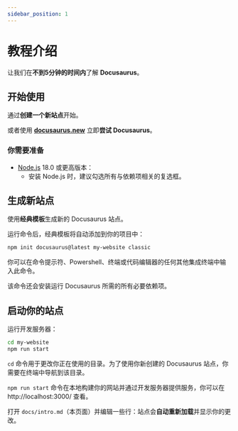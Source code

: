 ```yaml
---
sidebar_position: 1
---
```


# 教程介绍

让我们在**不到5分钟的时间内**了解 **Docusaurus**。

## 开始使用

通过**创建一个新站点**开始。

或者使用 **[docusaurus.new](https://docusaurus.new)** 立即**尝试 Docusaurus**。

### 你需要准备

- [Node.js](https://nodejs.org/en/download/) 18.0 或更高版本：
  - 安装 Node.js 时，建议勾选所有与依赖项相关的复选框。

## 生成新站点

使用**经典模板**生成新的 Docusaurus 站点。

运行命令后，经典模板将自动添加到你的项目中：

```bash
npm init docusaurus@latest my-website classic
```

你可以在命令提示符、Powershell、终端或代码编辑器的任何其他集成终端中输入此命令。

该命令还会安装运行 Docusaurus 所需的所有必要依赖项。

## 启动你的站点

运行开发服务器：

```bash
cd my-website
npm run start
```

`cd` 命令用于更改你正在使用的目录。为了使用你新创建的 Docusaurus 站点，你需要在终端中导航到该目录。

`npm run start` 命令在本地构建你的网站并通过开发服务器提供服务，你可以在 http://localhost:3000/ 查看。

打开 `docs/intro.md`（本页面）并编辑一些行：站点会**自动重新加载**并显示你的更改。
